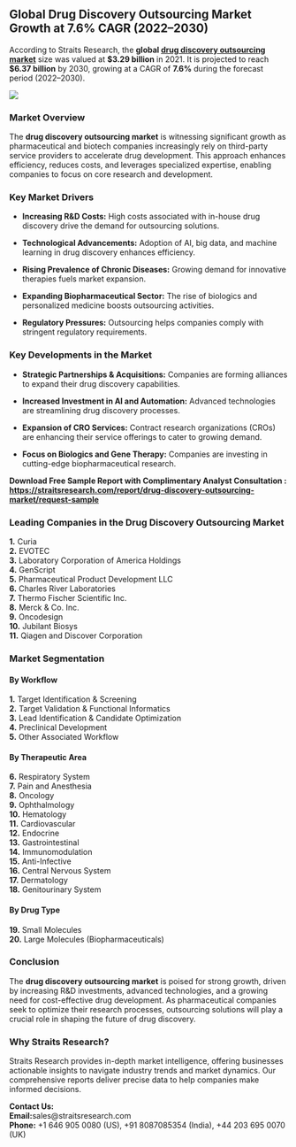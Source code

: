 <h2 data-pm-slice="">Global Drug Discovery Outsourcing Market Growth at 7.6% CAGR (2022&ndash;2030)</h2>
<p data-pm-slice="">According to Straits Research, the <strong>global <a href="https://straitsresearch.com/report/drug-discovery-outsourcing-market/">drug discovery outsourcing market</a></strong>&nbsp;size was valued at <strong>$3.29 billion</strong> in 2021. It is projected to reach <strong>$6.37 billion</strong> by 2030, growing at a CAGR of <strong>7.6%</strong> during the forecast period (2022&ndash;2030).</p>
<img src="https://blogger.googleusercontent.com/img/b/R29vZ2xl/AVvXsEhNCuL2f5HUR61PW5EPOktb_XBpkRXTpArDAtETa8D_mqIOc_Y-7gYkjKC5TCWVBFeZUbTq-V0vjnIC0UDhjrISgUok0fiQDO3mtEbMDQW6gH_D7Y41LTu-fJ-dj1OugQ0JndVvZCLLEhE5uuBdX8Zbzvoez5pqyWAByiHiIMHxItFrXGzagj4nLCjrQQ/s700/4.jpg">
<h3>Market Overview</h3>
<p>The <strong>drug discovery outsourcing market</strong> is witnessing significant growth as pharmaceutical and biotech companies increasingly rely on third-party service providers to accelerate drug development. This approach enhances efficiency, reduces costs, and leverages specialized expertise, enabling companies to focus on core research and development.</p>
<h3>Key Market Drivers</h3>
<ul data-spread="">
<li>
<p><strong>Increasing R&amp;D Costs:</strong> High costs associated with in-house drug discovery drive the demand for outsourcing solutions.</p>
</li>
<li>
<p><strong>Technological Advancements:</strong> Adoption of AI, big data, and machine learning in drug discovery enhances efficiency.</p>
</li>
<li>
<p><strong>Rising Prevalence of Chronic Diseases:</strong> Growing demand for innovative therapies fuels market expansion.</p>
</li>
<li>
<p><strong>Expanding Biopharmaceutical Sector:</strong> The rise of biologics and personalized medicine boosts outsourcing activities.</p>
</li>
<li>
<p><strong>Regulatory Pressures:</strong> Outsourcing helps companies comply with stringent regulatory requirements.</p>
</li>
</ul>
<h3>Key Developments in the Market</h3>
<ul data-spread="">
<li>
<p><strong>Strategic Partnerships &amp; Acquisitions:</strong> Companies are forming alliances to expand their drug discovery capabilities.</p>
</li>
<li>
<p><strong>Increased Investment in AI and Automation:</strong> Advanced technologies are streamlining drug discovery processes.</p>
</li>
<li>
<p><strong>Expansion of CRO Services:</strong> Contract research organizations (CROs) are enhancing their service offerings to cater to growing demand.</p>
</li>
<li>
<p><strong>Focus on Biologics and Gene Therapy:</strong> Companies are investing in cutting-edge biopharmaceutical research.</p>
</li>
</ul>
<p><strong>Download Free Sample Report with&nbsp;Complimentary Analyst Consultation : <a href="https://straitsresearch.com/report/drug-discovery-outsourcing-market/request-sample">https://straitsresearch.com/report/drug-discovery-outsourcing-market/request-sample</a><br /></strong></p>
<h3>Leading Companies in the Drug Discovery Outsourcing Market</h3>
<p><strong>1.</strong> Curia<br /><strong>2.</strong> EVOTEC<br /><strong>3.</strong> Laboratory Corporation of America Holdings<br /><strong>4.</strong> GenScript<br /><strong>5.</strong> Pharmaceutical Product Development LLC<br /><strong>6.</strong> Charles River Laboratories<br /><strong>7.</strong> Thermo Fischer Scientific Inc.<br /><strong>8.</strong> Merck &amp; Co. Inc.<br /><strong>9.</strong> Oncodesign<br /><strong>10.</strong> Jubilant Biosys<br /><strong>11.</strong> Qiagen and Discover Corporation</p>
<h3>Market Segmentation</h3>
<h4><strong>By Workflow</strong></h4>
<p><strong>1.</strong> Target Identification &amp; Screening<br /><strong>2.</strong> Target Validation &amp; Functional Informatics<br /><strong>3.</strong> Lead Identification &amp; Candidate Optimization<br /><strong>4.</strong> Preclinical Development<br /><strong>5.</strong> Other Associated Workflow</p>
<h4><strong>By Therapeutic Area</strong></h4>
<p><strong>6.</strong> Respiratory System<br /><strong>7.</strong> Pain and Anesthesia<br /><strong>8.</strong> Oncology<br /><strong>9.</strong> Ophthalmology<br /><strong>10.</strong> Hematology<br /><strong>11.</strong> Cardiovascular<br /><strong>12.</strong> Endocrine<br /><strong>13.</strong> Gastrointestinal<br /><strong>14.</strong> Immunomodulation<br /><strong>15.</strong> Anti-Infective<br /><strong>16.</strong> Central Nervous System<br /><strong>17.</strong> Dermatology<br /><strong>18.</strong> Genitourinary System</p>
<h4><strong>By Drug Type</strong></h4>
<p><strong>19.</strong> Small Molecules<br /><strong>20.</strong> Large Molecules (Biopharmaceuticals)</p>
<h3>Conclusion</h3>
<p>The <strong>drug discovery outsourcing market</strong> is poised for strong growth, driven by increasing R&amp;D investments, advanced technologies, and a growing need for cost-effective drug development. As pharmaceutical companies seek to optimize their research processes, outsourcing solutions will play a crucial role in shaping the future of drug discovery.</p>
<h3>Why Straits Research?</h3>
<p>Straits Research provides in-depth market intelligence, offering businesses actionable insights to navigate industry trends and market dynamics. Our comprehensive reports deliver precise data to help companies make informed decisions.</p>
<p><strong>Contact Us:</strong><br /><strong>Email:</strong><a>sales@straitsresearch.com</a><br /><strong>Phone:</strong> +1 646 905 0080 (US), +91 8087085354 (India), +44 203 695 0070 (UK)</p>

